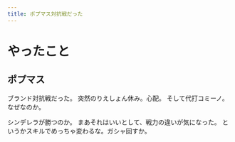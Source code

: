 ```yaml
---
title: ポプマス対抗戦だった
---
```


# やったこと

## ポプマス

ブランド対抗戦だった。
突然のりえしょん休み。心配。
そして代打コミーノ。なぜなのか。

シンデレラが勝つのか。
まあそれはいいとして、戦力の違いが気になった。
というかスキルでめっちゃ変わるな。ガシャ回すか。
